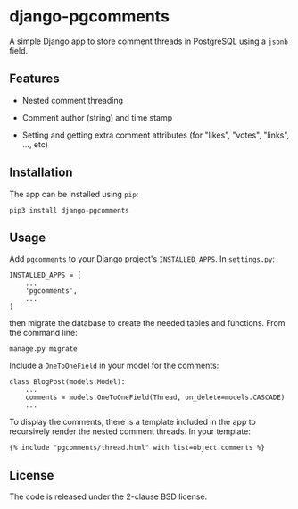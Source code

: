 # django-pgcomments

A simple Django app to store comment threads in PostgreSQL using a `jsonb`
field.

## Features

- Nested comment threading

- Comment author (string) and time stamp

- Setting and getting extra comment attributes (for "likes", "votes", "links",
  ..., etc)

## Installation

The app can be installed using `pip`:

    pip3 install django-pgcomments

## Usage

Add `pgcomments` to your Django project's `INSTALLED_APPS`. In `settings.py`:

    INSTALLED_APPS = [
        ...
        'pgcomments',
        ...
    ]

then migrate the database to create the needed tables and functions. From the
command line:

    manage.py migrate


Include a `OneToOneField` in your model for the comments:

    class BlogPost(models.Model):
        ...
        comments = models.OneToOneField(Thread, on_delete=models.CASCADE)
        ...

To display the comments, there is a template included in the app to recursively
render the nested comment threads. In your template:

    {% include "pgcomments/thread.html" with list=object.comments %}

## License

The code is released under the 2-clause BSD license.
